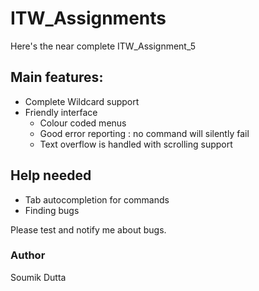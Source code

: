 # ITW_Assignments

Here's the near complete ITW_Assignment_5

## Main features:
* Complete Wildcard support
* Friendly interface 
    * Colour coded menus
    * Good error reporting : no command will silently fail
    * Text overflow is handled with scrolling support

## Help needed
* Tab autocompletion for commands
* Finding bugs

Please test and notify me about bugs.

### Author
Soumik Dutta